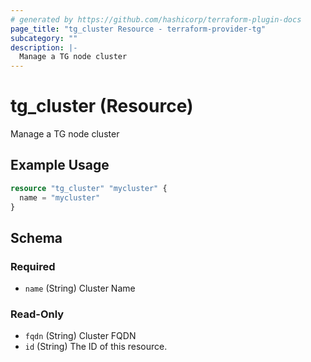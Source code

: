 ```yaml
---
# generated by https://github.com/hashicorp/terraform-plugin-docs
page_title: "tg_cluster Resource - terraform-provider-tg"
subcategory: ""
description: |-
  Manage a TG node cluster
---
```


# tg_cluster (Resource)

Manage a TG node cluster

## Example Usage

```terraform
resource "tg_cluster" "mycluster" {
  name = "mycluster"
}
```

<!-- schema generated by tfplugindocs -->
## Schema

### Required

- `name` (String) Cluster Name

### Read-Only

- `fqdn` (String) Cluster FQDN
- `id` (String) The ID of this resource.


